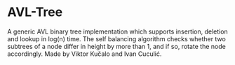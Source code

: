 # AVL-Tree

A generic AVL binary tree implementation which supports insertion, deletion and lookup in log(n) time.
The self balancing algorithm checks whether two subtrees of a node differ in height by more than 1, and if so, rotate the node accordingly.
Made by Viktor Kučalo and Ivan Cuculić.
